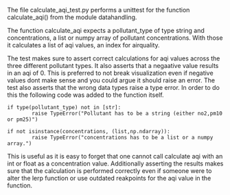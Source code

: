 The file calculate_aqi_test.py performs a unittest for the function calculate_aqi() from the module datahandling.

The function calculate_aqi expects a pollutant_type of type string and concentrations, a list or numpy array of pollutant concentrations. With those it calculates a list of aqi values, an index for airquality.    

The test makes sure to assert correct calculations for aqi values across the three different pollutant types. It also asserts that a negaative value results in an aqi of 0. This is preferred to not break visualization even if negative values dont make sense and you could argue it should raise an error. The test also asserts that the wrong data types raise a type error. In order to do this the following code was added to the function itself.  
```
if type(pollutant_type) not in [str]:
        raise TypeError("Pollutant has to be a string (either no2,pm10 or pm25)")
    
if not isinstance(concentrations, (list,np.ndarray)):
        raise TypeError("concentrations has to be a list or a numpy array.")
```

This is useful as it is easy to forget that one cannot call calculate aqi with an int or float as a concentration value. Additionally asserting the results makes sure that the calculation is performed correctly even if someone were to alter the lerp function or use outdated reakpoints for the aqi value in the function.


